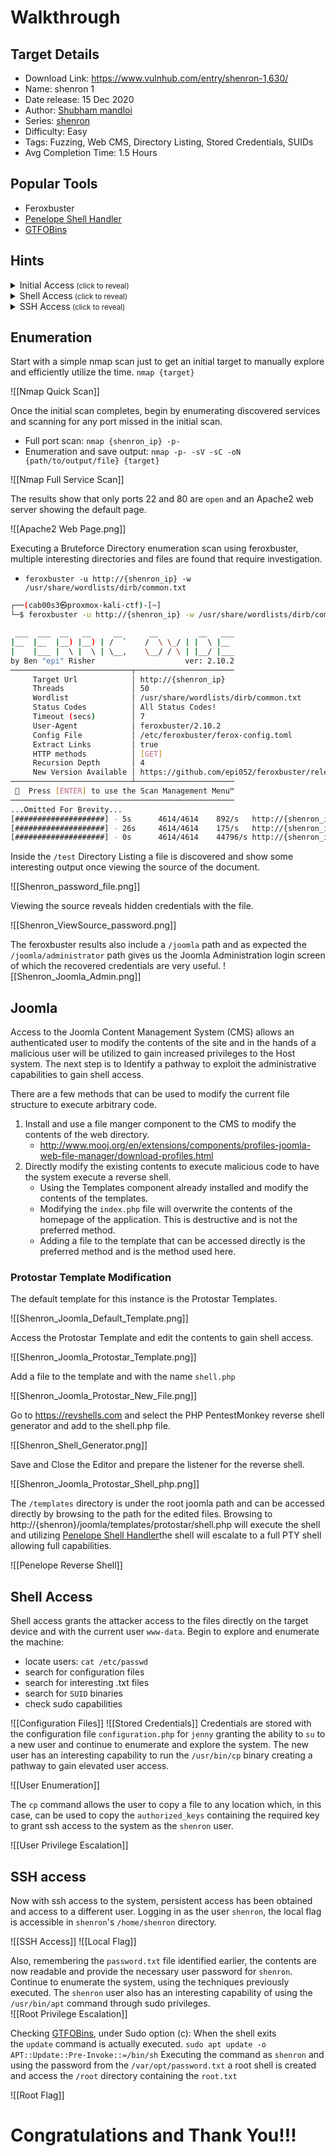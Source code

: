 # Walkthrough

## Target Details
- Download Link: https://www.vulnhub.com/entry/shenron-1,630/
- Name: shenron 1
- Date release: 15 Dec 2020
- Author: [Shubham mandloi](https://www.vulnhub.com/author/shubham-mandloi,768/)
- Series: [shenron](https://www.vulnhub.com/series/shenron,427/)
- Difficulty: Easy
- Tags: Fuzzing, Web CMS, Directory Listing, Stored Credentials, SUIDs
- Avg Completion Time: 1.5 Hours

## Popular Tools
- Feroxbuster
- [Penelope Shell Handler](https://github.com/brightio/penelope)
- [GTFOBins](https://gtfobins.github.io/)

## Hints

<details class="Initial Access">
    <summary>Initial Access<small> (click to reveal) </small></summary>
		<details style="margin-left: 20px;" class="Initial Access">
			<summary>Hint #1</summary>
			<ul>
				<li>Have you found the Joomla Admin interface?</li>
			</ul>
		</details>
		<details style="margin-left: 20px;" class="Initial Access">
			<summary>Hint #2</summary>
			<ul>
				<li>Did you run DirBuster and locate interesting files?</li>
			</ul>
		</details>
		<details style="margin-left: 20px;" class="Initial Access">
			<summary>Hint #3</summary>
			<ul>
				<li>Did you explore the Joomla Administrator CMS and exploit Default Configurations?</li>
			</ul>
		</details>
		<details style="margin-left: 20px;" class="Initial Access">
			<summary>Hint #4</summary>
			<ul>
				<li>Have you used Default Templates to modify available site details to include a php reverse shell?</li>
			</ul>
		</details>
</details>

<details class="Shell Access">
    <summary>Shell Access<small> (click to reveal) </small></summary>
		<details style="margin-left: 20px;" class="Shell Access">
			<summary>Hint #1</summary>
			<ul>
				<li>Have you searched for configuration and possible `password` files?</li>
			</ul>
		</details>
		<details style="margin-left: 20px;" class="Shell Access">
			<summary>Hint #2</summary>
			<ul>
				<li>Have you elevated yourself from service access to user access?</li>
			</ul>
		</details>
		<details style="margin-left: 20px;" class="Shell Access">
			<summary>Hint #3</summary>
			<ul>
				<li>Have you enumerated User Access to escalate to Elevated User Access?</li>
			</ul>
		</details>
		<details style="margin-left: 20px;" class="Shell Access">
			<summary>Hint #4</summary>
			<ul>
				<li>Have you used the CP command to escalate to SSH Access?</li>
			</ul>
		</details>
</details>

<details class="SSH Access">
	<summary>SSH Access<small> (click to reveal) </small></summary>
		<details style="margin-left: 20px;" class="SSH Access">
			<summary>Hint #1</summary>
			<ul>
				<li>Have you found the `password` file?</li>
			</ul>
		</details>
		<details style="margin-left: 20px;" class="SSH Access">
			<summary>Hint #2</summary>
			<ul>
				<li>Have you Enumerated the capabilities of the Elevated User?</li>
			</ul>
		</details>
		<details style="margin-left: 20px;" class="SSH Access">
			<summary>Hint #3</summary>
			<ul>
				<li>Have you searched GTFObins for the appropriate PrivEsc?</li>
			</ul>
		</details>
</details>


## Enumeration

Start with a simple nmap scan just to get an initial target to manually explore and efficiently utilize the time. `nmap {target}`

![[Nmap Quick Scan]]

Once the initial scan completes, begin by enumerating discovered services and scanning for any port missed in the initial scan. 
- Full port scan: `nmap {shenron_ip} -p-`
- Enumeration and save output: `nmap -p- -sV -sC -oN {path/to/output/file} {target}` 

![[Nmap Full Service Scan]]

The results show that only ports 22 and 80 are `open` and an Apache2 web server showing the default page.

![[Apache2 Web Page.png]]

Executing a Bruteforce Directory enumeration scan using feroxbuster, multiple interesting directories and files are found that require investigation.

- `feroxbuster -u http://{shenron_ip} -w /usr/share/wordlists/dirb/common.txt`
```bash
┌──(cab00s3㉿proxmox-kali-ctf)-[~]
└─$ feroxbuster -u http://{shenron_ip} -w /usr/share/wordlists/dirb/common.txt

 ___  ___  __   __     __      __         __   ___
|__  |__  |__) |__) | /  `    /  \ \_/ | |  \ |__
|    |___ |  \ |  \ | \__,    \__/ / \ | |__/ |___
by Ben "epi" Risher                    ver: 2.10.2
───────────────────────────┬──────────────────────
     Target Url            │ http://{shenron_ip}
     Threads               │ 50
     Wordlist              │ /usr/share/wordlists/dirb/common.txt
     Status Codes          │ All Status Codes!
     Timeout (secs)        │ 7
     User-Agent            │ feroxbuster/2.10.2
     Config File           │ /etc/feroxbuster/ferox-config.toml
     Extract Links         │ true
     HTTP methods          │ [GET]
     Recursion Depth       │ 4
     New Version Available │ https://github.com/epi052/feroxbuster/releases/latest
───────────────────────────┴──────────────────────
   Press [ENTER] to use the Scan Management Menu™
──────────────────────────────────────────────────
...Omitted For Brevity... 
[####################] - 5s      4614/4614    892/s   http://{shenron_ip}/ 
[####################] - 26s     4614/4614    175/s   http://{shenron_ip}/joomla/ 
[####################] - 0s      4614/4614    44796/s http://{shenron_ip}/test/ => Directory listing
```

Inside the `/test` Directory Listing a file is discovered and show some interesting output once viewing the source of the document.

![[Shenron_password_file.png]]

Viewing the source reveals hidden credentials with the file.

![[Shenron_ViewSource_password.png]]

The feroxbuster results also include a `/joomla` path and as expected the `/joomla/administrator` path gives us the Joomla Administration login screen of which the recovered credentials are very useful.
![[Shenron_Joomla_Admin.png]]

## Joomla

Access to the Joomla Content Management System (CMS) allows an authenticated user to modify the contents of the site and in the hands of a malicious user will be utilized to gain increased privileges to the Host system. The next step is to Identify a pathway to exploit the administrative capabilities to gain shell access.

There are a few methods that can be used to modify the current file structure to execute arbitrary code. 
1. Install and use a file manger component to the CMS to modify the contents of the web directory.
	- http://www.mooj.org/en/extensions/components/profiles-joomla-web-file-manager/download-profiles.html
2. Directly modify the existing contents to execute malicious code to have the system execute a reverse shell.
	- Using the Templates component already installed and modify the contents of the templates.
	- Modifying the `index.php` file will overwrite the contents of the homepage of the application.  This is destructive and is not the preferred method.
	- Adding a file to the template that can be accessed directly is the preferred method and is the method used here.
### Protostar Template Modification

The default template for this instance is the Protostar Templates.

![[Shenron_Joomla_Default_Template.png]]

Access the Protostar Template and edit the contents to gain shell access.

![[Shenron_Joomla_Protostar_Template.png]]

Add a file to the template and with the name `shell.php`

![[Shenron_Joomla_Protostar_New_File.png]]

Go to https://revshells.com and select the PHP PentestMonkey reverse shell generator and add to the shell.php file.

![[Shenron_Shell_Generator.png]]

Save and Close the Editor and prepare the listener for the reverse shell.

![[Shenron_Joomla_Protostar_Shell_php.png]]

The `/templates` directory is under the root joomla path and can be accessed directly by browsing to the path for the edited files. Browsing to http://{shenron}/joomla/templates/protostar/shell.php will execute the shell and utilizing [Penelope Shell Handler](https://github.com/brightio/penelope)the shell will escalate to a full PTY shell allowing full capabilities. 

![[Penelope Reverse Shell]]
## Shell Access

Shell access grants the attacker access to the files directly on the target device and with the current user `www-data`. Begin to explore and enumerate the machine: 
- locate users: `cat /etc/passwd`
- search for configuration files
- search for interesting .txt files
- search for `SUID` binaries
- check sudo capabilities

![[Configuration Files]]
![[Stored Credentials]]
Credentials are stored with the configuration file `configuration.php` for `jenny` granting the ability to `su` to a new user and continue to enumerate and explore the system. The new user has an interesting capability to run the `/usr/bin/cp` binary creating a pathway to gain elevated user access.

![[User Enumeration]]

The `cp` command allows the user to copy a file to any location which, in this case, can be used to copy the `authorized_keys` containing the required key to grant ssh access to the system as the `shenron` user.  

![[User Privilege Escalation]]

## SSH access

Now with ssh access to the system, persistent access has been obtained and access to a different user. Logging in as the user `shenron`, the local flag is accessible in `shenron`'s `/home/shenron` directory.

![[SSH Access]]
![[Local Flag]]

Also, remembering the `password.txt` file identified earlier, the contents are now readable and provide the necessary user password for `shenron`. Continue to enumerate the system, using the techniques previously executed.  The `shenron` user also has an interesting capability of using the `/usr/bin/apt` command through sudo privileges.   
![[Root Privilege Escalation]]

Checking [GTFOBins](https://GTFOBins.github.io), under Sudo option (c):
	When the shell exits the `update` command is actually executed.
			```
		sudo apt update -o APT::Update::Pre-Invoke::=/bin/sh
		```
Executing the command as `shenron` and using the password from the `/var/opt/password.txt` a root shell is created and access the `/root` directory containing the `root.txt`

![[Root Flag]]

# Congratulations and Thank You!!!
